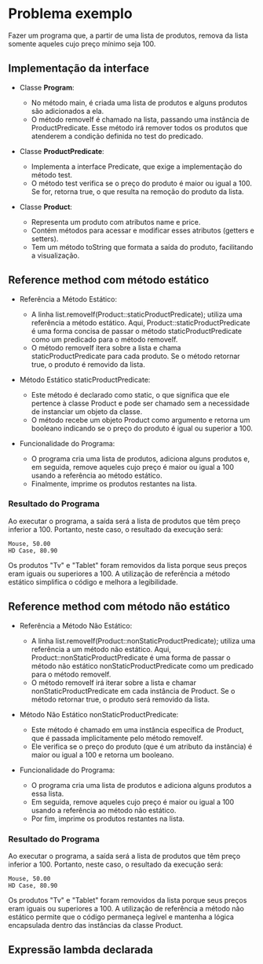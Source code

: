 # Problema exemplo

Fazer um programa que, a partir de uma lista de produtos, remova da lista somente aqueles cujo preço mínimo seja 100.

## Implementação da interface

* Classe **Program**:
    * No método main, é criada uma lista de produtos e alguns produtos são adicionados a ela. 
    * O método removeIf é chamado na lista, passando uma instância de ProductPredicate. Esse método irá remover todos os produtos que atenderem a condição definida no test do predicado.

* Classe **ProductPredicate**:
  * Implementa a interface Predicate<Product>, que exige a implementação do método test.
  * O método test verifica se o preço do produto é maior ou igual a 100. Se for, retorna true, o que resulta na remoção do produto da lista.

* Classe **Product**:
  * Representa um produto com atributos name e price. 
  * Contém métodos para acessar e modificar esses atributos (getters e setters). 
  * Tem um método toString que formata a saída do produto, facilitando a visualização.

## Reference method com método estático

* Referência a Método Estático:
  * A linha list.removeIf(Product::staticProductPredicate); utiliza uma referência a método estático. Aqui, Product::staticProductPredicate é uma forma concisa de passar o método staticProductPredicate como um predicado para o método removeIf.
  * O método removeIf itera sobre a lista e chama staticProductPredicate para cada produto. Se o método retornar true, o produto é removido da lista.

* Método Estático staticProductPredicate:
  * Este método é declarado como static, o que significa que ele pertence à classe Product e pode ser chamado sem a necessidade de instanciar um objeto da classe.
  * O método recebe um objeto Product como argumento e retorna um booleano indicando se o preço do produto é igual ou superior a 100.

* Funcionalidade do Programa:
  * O programa cria uma lista de produtos, adiciona alguns produtos e, em seguida, remove aqueles cujo preço é maior ou igual a 100 usando a referência ao método estático.
  * Finalmente, imprime os produtos restantes na lista.

### Resultado do Programa
Ao executar o programa, a saída será a lista de produtos que têm preço inferior a 100. 
Portanto, neste caso, o resultado da execução será:

```
Mouse, 50.00
HD Case, 80.90
```

Os produtos "Tv" e "Tablet" foram removidos da lista porque seus preços eram iguais ou superiores a 100. 
A utilização de referência a método estático simplifica o código e melhora a legibilidade.

## Reference method com método não estático

* Referência a Método Não Estático:
  * A linha list.removeIf(Product::nonStaticProductPredicate); utiliza uma referência a um método não estático. 
  Aqui, Product::nonStaticProductPredicate é uma forma de passar o método não estático nonStaticProductPredicate como um
  predicado para o método removeIf.
  * O método removeIf irá iterar sobre a lista e chamar nonStaticProductPredicate em cada instância de Product. 
  Se o método retornar true, o produto será removido da lista.

* Método Não Estático nonStaticProductPredicate:
  * Este método é chamado em uma instância específica de Product, que é passada implicitamente pelo método removeIf.
  * Ele verifica se o preço do produto (que é um atributo da instância) é maior ou igual a 100 e retorna um booleano.

* Funcionalidade do Programa:
  * O programa cria uma lista de produtos e adiciona alguns produtos a essa lista.
  * Em seguida, remove aqueles cujo preço é maior ou igual a 100 usando a referência ao método não estático.
  * Por fim, imprime os produtos restantes na lista.

### Resultado do Programa
Ao executar o programa, a saída será a lista de produtos que têm preço inferior a 100.
Portanto, neste caso, o resultado da execução será:

```
Mouse, 50.00
HD Case, 80.90
```

Os produtos "Tv" e "Tablet" foram removidos da lista porque seus preços eram iguais ou superiores a 100. 
A utilização de referência a método não estático permite que o código permaneça legível e mantenha a lógica encapsulada 
dentro das instâncias da classe Product.

## Expressão lambda declarada

